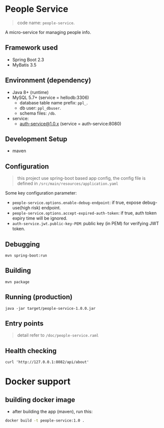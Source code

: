 # People Service

> code name: `people-service`.

A micro-service for managing people info.

## Framework used

- Spring Boot 2.3
- MyBatis 3.5

## Environment (dependency)

- Java 8+ (runtime)
- MySQL 5.7+ (service = hellodb:3306)
  - database table name prefix: `ppl_`.
  - db user: `ppl_dbuser`.
  - schema files: `/db`.
- service:
  - auth-service@1.0.x (service = auth-service:8080)

## Development Setup

- maven

## Configuration

> this project use spring-boot based app config,
> the config file is defined in `/src/main/resources/application.yaml`

Some key configuration parameter:

- `people-service.options.enable-debug-endpoint`: if true, expose debug-use(high risk) endpoint.
- `people-service.options.accept-expired-auth-token`: if true, auth token expiry time will be ignored.
- `auth-service.jwt.public-key-PEM`: public key (in PEM) for verifying JWT token.

## Debugging

```
mvn spring-boot:run
```

## Building

```
mvn package
```

## Running (production)

```
java -jar target/people-service-1.0.0.jar 
```

## Entry points

> detail refer to `/doc/people-service.raml`

## Health checking

```
curl 'http://127.0.0.1:8082/api/about'
```

# Docker support

## building docker image

- after building the app (maven), run this:

```sh
docker build -t people-service:1.0 .
```
